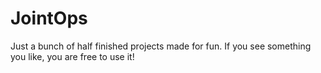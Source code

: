 # JointOps
Just a bunch of half finished projects made for fun. If you see something you like, you are free to use it!
